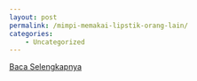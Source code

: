 ```yaml
---
layout: post
permalink: /mimpi-memakai-lipstik-orang-lain/
categories:
    - Uncategorized
---
```


[Baca Selengkapnya](/06)